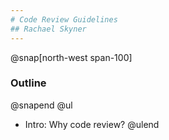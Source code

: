 ```yaml
---
# Code Review Guidelines
## Rachael Skyner
---
```

@snap[north-west span-100]
### Outline
@snapend
@ul
- Intro: Why code review?
@ulend
